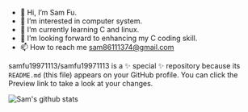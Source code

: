 - 👋 Hi, I’m Sam Fu.
- 👀 I’m interested in computer system.
- 🌱 I’m currently learning C and linux.
- 💞️ I’m looking forward to enhancing my C coding skill.
- 📫 How to reach me sam86111374@gmail.com


samfu19971113/samfu19971113 is a ✨ special ✨ repository because its `README.md` (this file) appears on your GitHub profile.
You can click the Preview link to take a look at your changes.


![Sam's github stats](https://github-readme-stats.vercel.app/api?username=SamFu1113)

<!---
[![Top Langs](https://github-readme-stats.vercel.app/api/top-langs/?username=SamFu1113)](https://github.com/SamFu1113/github-readme-stats)
--->

